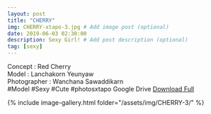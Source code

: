 ```yaml
---
layout: post
title: "CHERRY"
img: CHERRY-xtapo-3.jpg # Add image post (optional)
date: 2019-06-03 02:30:00
description: Sexy Girl! # Add post description (optional)
tag: [sexy]
---
```

Concept : Red Cherry  
Model : Lanchakorn Yeunyaw  
Photographer : Wanchana Sawaddikarn   
#Model #Sexy #Cute #photosxtapo
Google Drive [Download Full](http://gestyy.com/e0Gee8)

{% include image-gallery.html folder="/assets/img/CHERRY-3/" %}

